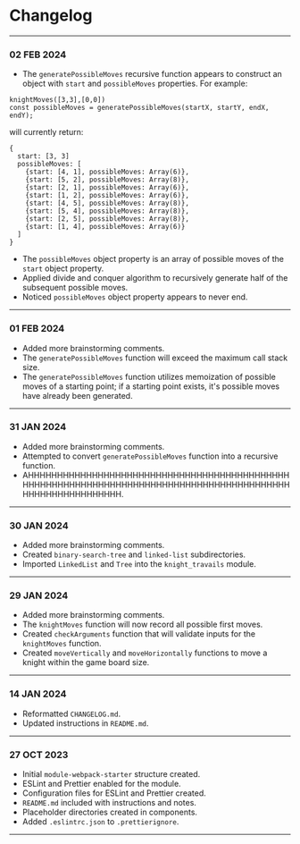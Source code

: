 # Changelog
---
### 02 FEB 2024
- The `generatePossibleMoves` recursive function appears to construct an object with `start` and `possibleMoves` properties.
For example:
```
knightMoves([3,3],[0,0])
const possibleMoves = generatePossibleMoves(startX, startY, endX, endY);
```
will currently return:
```
{
  start: [3, 3]
  possibleMoves: [
    {start: [4, 1], possibleMoves: Array(6)},
    {start: [5, 2], possibleMoves: Array(8)},
    {start: [2, 1], possibleMoves: Array(6)},
    {start: [1, 2], possibleMoves: Array(6)},
    {start: [4, 5], possibleMoves: Array(8)},
    {start: [5, 4], possibleMoves: Array(8)},
    {start: [2, 5], possibleMoves: Array(8)}, 
    {start: [1, 4], possibleMoves: Array(6)}
  ]
}
```
- The `possibleMoves` object property is an array of possible moves of the `start` object property.
- Applied divide and conquer algorithm to recursively generate half of the subsequent possible moves.
- Noticed `possibleMoves` object property appears to never end.
---
### 01 FEB 2024
- Added more brainstorming comments.
- The `generatePossibleMoves` function will exceed the maximum call stack size.
- The `generatePossibleMoves` function utilizes memoization of possible moves of a starting point; if a starting point exists, it's possible moves have already been generated.
---
### 31 JAN 2024
- Added more brainstorming comments.
- Attempted to convert `generatePossibleMoves` function into a recursive function.
- AHHHHHHHHHHHHHHHHHHHHHHHHHHHHHHHHHHHHHHHHHHHHHHHHHHHHHHHHHHHHHHHHHHHHHHHHHHHHHHHHHHHHHHHHHHHHHHHHHHHHHHHHHHHH.
---
### 30 JAN 2024
- Added more brainstorming comments.
- Created `binary-search-tree` and `linked-list` subdirectories.
- Imported `LinkedList` and `Tree` into the `knight_travails` module.
---
### 29 JAN 2024
- Added more brainstorming comments.
- The `knightMoves` function will now record all possible first moves.
- Created `checkArguments` function that will validate inputs for the `knightMoves` function.
- Created `moveVertically` and `moveHorizontally` functions to move a knight within the game board size.
---
### 14 JAN 2024
- Reformatted `CHANGELOG.md`.
- Updated instructions in `README.md`.
---
### 27 OCT 2023
- Initial `module-webpack-starter` structure created.
- ESLint and Prettier enabled for the module.
- Configuration files for ESLint and Prettier created.
- `README.md` included with instructions and notes.
- Placeholder directories created in components.
- Added `.eslintrc.json` to `.prettierignore`.  
---